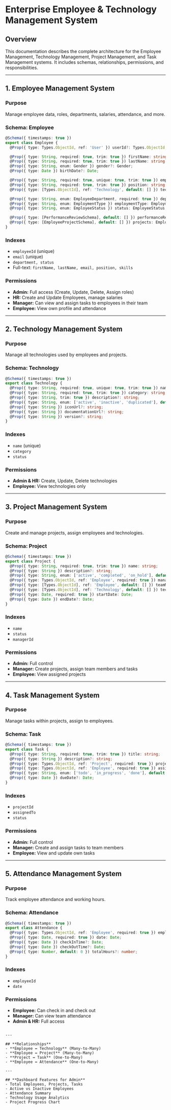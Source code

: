 
# Enterprise Employee & Technology Management System

## Overview
This documentation describes the complete architecture for the Employee Management, Technology Management, Project Management, and Task Management systems. It includes schemas, relationships, permissions, and responsibilities.

---

## 1. Employee Management System

### **Purpose**
Manage employee data, roles, departments, salaries, attendance, and more.

### **Schema: Employee**
```typescript
@Schema({ timestamps: true })
export class Employee {
  @Prop({ type: Types.ObjectId, ref: 'User' }) userId?: Types.ObjectId;

  @Prop({ type: String, required: true, trim: true }) firstName: string;
  @Prop({ type: String, required: true, trim: true }) lastName: string;
  @Prop({ type: String, enum: Gender }) gender?: Gender;
  @Prop({ type: Date }) birthDate?: Date;

  @Prop({ type: String, required: true, unique: true, trim: true }) employeeId: string;
  @Prop({ type: String, required: true, trim: true }) position: string;
  @Prop({ type: [Types.ObjectId], ref: 'Technology', default: [] }) technologies: Types.ObjectId[];

  @Prop({ type: String, enum: EmployeeDepartment, required: true }) department: EmployeeDepartment;
  @Prop({ type: String, enum: EmploymentType }) employmentType: EmploymentType;
  @Prop({ type: String, enum: EmployeeStatus }) status: EmployeeStatus;

  @Prop({ type: [PerformanceReviewSchema], default: [] }) performanceReviews: PerformanceReview[];
  @Prop({ type: [EmployeeProjectSchema], default: [] }) projects: EmployeeProject[];
}
```

### **Indexes**
- `employeeId` (unique)
- `email` (unique)
- `department, status`
- Full-text: `firstName, lastName, email, position, skills`

### **Permissions**
- **Admin:** Full access (Create, Update, Delete, Assign roles)
- **HR:** Create and Update Employees, manage salaries
- **Manager:** Can view and assign tasks to employees in their team
- **Employee:** View own profile and attendance

---

## 2. Technology Management System

### **Purpose**
Manage all technologies used by employees and projects.

### **Schema: Technology**
```typescript
@Schema({ timestamps: true })
export class Technology {
  @Prop({ type: String, required: true, unique: true, trim: true }) name: string;
  @Prop({ type: String, required: true, trim: true }) category: string;
  @Prop({ type: String, trim: true }) description?: string;
  @Prop({ type: String, enum: ['active', 'inactive', 'duplicated'], default: 'active' }) status: string;
  @Prop({ type: String }) iconUrl?: string;
  @Prop({ type: String }) documentationUrl?: string;
  @Prop({ type: String }) version?: string;
}
```

### **Indexes**
- `name` (unique)
- `category`
- `status`

### **Permissions**
- **Admin & HR:** Create, Update, Delete technologies
- **Employee:** View technologies only

---

## 3. Project Management System

### **Purpose**
Create and manage projects, assign employees and technologies.

### **Schema: Project**
```typescript
@Schema({ timestamps: true })
export class Project {
  @Prop({ type: String, required: true, trim: true }) name: string;
  @Prop({ type: String }) description?: string;
  @Prop({ type: String, enum: ['active', 'completed', 'on_hold'], default: 'active' }) status: string;
  @Prop({ type: Types.ObjectId, ref: 'Employee', required: true }) managerId: Types.ObjectId;
  @Prop({ type: [Types.ObjectId], ref: 'Employee', default: [] }) teamMembers: Types.ObjectId[];
  @Prop({ type: [Types.ObjectId], ref: 'Technology', default: [] }) technologies: Types.ObjectId[];
  @Prop({ type: Date, required: true }) startDate: Date;
  @Prop({ type: Date }) endDate?: Date;
}
```

### **Indexes**
- `name`
- `status`
- `managerId`

### **Permissions**
- **Admin:** Full control
- **Manager:** Create projects, assign team members and tasks
- **Employee:** View assigned projects

---

## 4. Task Management System

### **Purpose**
Manage tasks within projects, assign to employees.

### **Schema: Task**
```typescript
@Schema({ timestamps: true })
export class Task {
  @Prop({ type: String, required: true, trim: true }) title: string;
  @Prop({ type: String }) description?: string;
  @Prop({ type: Types.ObjectId, ref: 'Project', required: true }) projectId: Types.ObjectId;
  @Prop({ type: Types.ObjectId, ref: 'Employee', required: true }) assignedTo: Types.ObjectId;
  @Prop({ type: String, enum: ['todo', 'in_progress', 'done'], default: 'todo' }) status: string;
  @Prop({ type: Date }) dueDate?: Date;
}
```

### **Indexes**
- `projectId`
- `assignedTo`
- `status`

### **Permissions**
- **Admin:** Full control
- **Manager:** Create and assign tasks to team members
- **Employee:** View and update own tasks

---

## 5. Attendance Management System

### **Purpose**
Track employee attendance and working hours.

### **Schema: Attendance**
```typescript
@Schema({ timestamps: true })
export class Attendance {
  @Prop({ type: Types.ObjectId, ref: 'Employee', required: true }) employeeId: Types.ObjectId;
  @Prop({ type: Date, required: true }) date: Date;
  @Prop({ type: Date }) checkInTime?: Date;
  @Prop({ type: Date }) checkOutTime?: Date;
  @Prop({ type: Number, default: 0 }) totalHours?: number;
}
```

### **Indexes**
- `employeeId`
- `date`

### **Permissions**
- **Employee:** Can check in and check out
- **Manager:** Can view team attendance
- **Admin & HR:** Full access
```

---

## **Relationships**
- **Employee ↔ Technology** (Many-to-Many)
- **Employee ↔ Project** (Many-to-Many)
- **Project ↔ Task** (One-to-Many)
- **Employee ↔ Attendance** (One-to-Many)

---

## **Dashboard Features for Admin**
- Total Employees, Projects, Tasks
- Active vs Inactive Employees
- Attendance Summary
- Technology Usage Analytics
- Project Progress Chart
